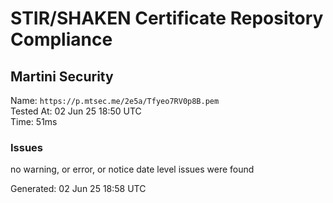 # STIR/SHAKEN Certificate Repository Compliance

## Martini Security

Name: `https://p.mtsec.me/2e5a/Tfyeo7RV0p8B.pem`\
Tested At: 02 Jun 25 18:50 UTC\
Time: 51ms

### Issues

no warning, or error, or notice date level issues were found

Generated: 02 Jun 25 18:58 UTC